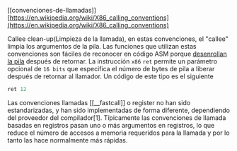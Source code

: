 [[convenciones-de-llamadas]]
[https://en.wikipedia.org/wiki/X86_calling_conventions](https://en.wikipedia.org/wiki/X86_calling_conventions)

Callee clean-up(Limpieza de la llamada), en estas convenciones, el "callee" limpia los argumentos de la pila. Las funciones que utilizan estas convenciones son fáciles de reconocer en código ASM porque [desenrollan la pila](https://en.wikipedia.org/wiki/Call_stack#STACK-UNWINDING) después de retornar. La instrucción ``x86`` ``ret`` permite un parámetro opcional de ``16 bits`` que especifica el número de bytes de pila a liberar después de retornar al llamador. Un código de este tipo es el siguiente

```js
ret 12
```

Las convenciones llamadas [[__fastcall]] o register no han sido estandarizadas, y han sido implementadas de forma diferente, dependiendo del proveedor del compilador[1]. Típicamente las convenciones de llamada basadas en registros pasan uno o más argumentos en registros, lo que reduce el número de accesos a memoria requeridos para la llamada y por lo tanto las hace normalmente más rápidas.
